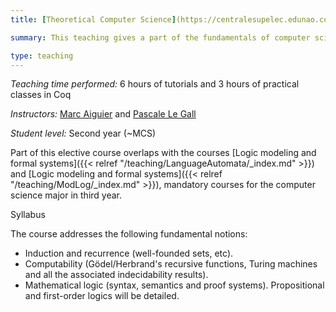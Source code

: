 ```yaml
---
title: [Theoretical Computer Science](https://centralesupelec.edunao.com/course/view.php?id=4697)

summary: This teaching gives a part of the fundamentals of computer science on its two paradigms of computation, which are reduction (calculation step by step) and resolution (logical inference / automatic reasoning)

type: teaching
---
```


*Teaching time performed:* 6 hours of tutorials and 3 hours of practical classes in Coq

*Instructors:* [Marc Aiguier](http://perso.ecp.fr/~aiguierm/) and [Pascale Le Gall](https://research.centralesupelec.fr/pascale.legall/)

*Student level:* Second year (~MCS)

Part of this elective course overlaps with the courses [Logic modeling and formal systems]({{< relref "/teaching/LanguageAutomata/_index.md" >}}) and [Logic modeling and formal systems]({{< relref "/teaching/ModLog/_index.md" >}}), mandatory courses for the computer science major in third year.

Syllabus

The course addresses the following fundamental notions:

- Induction and recurrence (well-founded sets, etc).
- Computability (Gödel/Herbrand's recursive functions, Turing machines and all the associated indecidability results).
- Mathematical logic (syntax, semantics and proof systems). Propositional and first-order logics will be detailed.